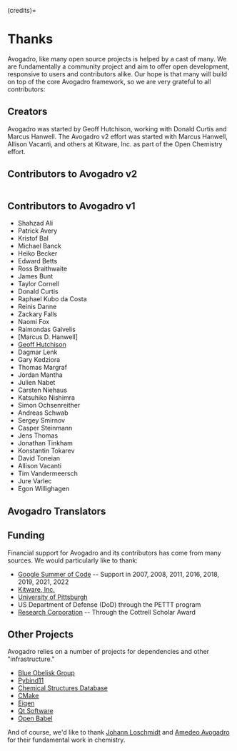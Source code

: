 (credits)=

# Thanks

Avogadro, like many open source projects is helped by a cast of many. We
are fundamentally a community project and aim to offer open development,
responsive to users and contributors alike. Our hope is that many will
build on top of the core Avogadro framework, so we are very
grateful to all contributors:

## Creators

Avogadro was started by Geoff Hutchison, working with Donald Curtis and
Marcus Hanwell. The Avogadro v2 effort was started with Marcus Hanwell,
Allison Vacanti, and others at Kitware, Inc. as part of the Open
Chemistry effort.

## Contributors to Avogadro v2

```{include} contributors.md
```

## Contributors to Avogadro v1

- Shahzad Ali
- Patrick Avery
- Kristof Bal
- Michael Banck
- Heiko Becker
- Edward Betts
- Ross Braithwaite
- James Bunt
- Taylor Cornell
- Donald Curtis
- Raphael Kubo da Costa
- Reinis Danne
- Zackary Falls
- Naomi Fox
- Raimondas Galvelis
- [Marcus D. Hanwell]
- [Geoff Hutchison]
- Dagmar Lenk
- Gary Kedziora
- Thomas Margraf
- Jordan Mantha
- Julien Nabet
- Carsten Niehaus
- Katsuhiko Nishimra
- Simon Ochsenreither
- Andreas Schwab
- Sergey Smirnov
- Casper Steinmann
- Jens Thomas
- Jonathan Tinkham
- Konstantin Tokarev
- David Toneian
- Allison Vacanti
- Tim Vandermeersch
- Jure Varlec
- Egon Willighagen

## Avogadro Translators

## Funding

Financial support for Avogadro and its contributors has come from many
sources. We would particularly like to thank:

- [Google Summer of Code] -- Support in 2007, 2008, 2011, 2016, 2018, 2019, 2021, 2022
- [Kitware, Inc.]
- [University of Pittsburgh]
- US Department of Defense (DoD) through the PETTT program
- [Research Corporation] -- Through the Cottrell Scholar Award

## Other Projects

Avogadro relies on a number of projects for dependencies and other
"infrastructure."

- [Blue Obelisk Group]
- [Pybind11]
- [Chemical Structures Database]
- [CMake]
- [Eigen]
- [Qt Software](https://qt.io/)
- [Open Babel]

And of course, we'd like to thank [Johann Loschmidt] and [Amedeo
Avogadro][amedeo avogadro] for their fundamental work in chemistry.

[amedeo avogadro]: http://en.wikipedia.org/wiki/Amedeo_Avogadro
[blue obelisk group]: http://blueobelisk.sourceforge.net/wiki/Main_Page
[pybind11]: https://pybind11.readthedocs.io/
[chemical structures database]: http://chem-file.sourceforge.net/
[cmake]: http://www.cmake.org/
[eigen]: http://eigen.tuxfamily.org/
[geoff hutchison]: https://hutchisonlab.org/
[gl2ps]: http://geuz.org/gl2ps/
[google summer of code]: https://summerofcode.withgoogle.com
[ispras]: http://ispras.linux-foundation.org/index.php/ISP_RAS_Company_Profile
[johann loschmidt]: http://en.wikipedia.org/wiki/Johann_Josef_Loschmidt
[kde]: http://www.kde.org/
[kitware, inc.]: http://www.kitware.com/
[marcus hanwell]: http://blog.cryos.net/
[nokia & qt software]: http://qt.nokia.com/
[open babel]: http://openbabel.org/wiki/THANKS
[research corporation]: http://www.rescorp.org/
[university of pittsburgh]: http://www.chem.pitt.edu/
[upstream tracker]: http://linuxtesting.org/upstream-tracker/

